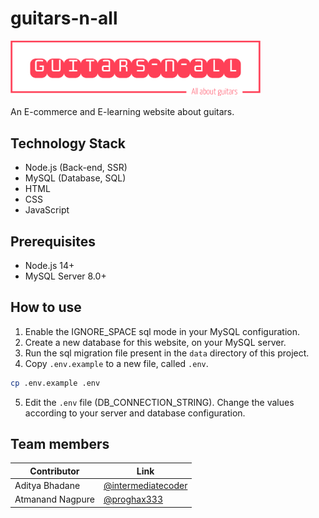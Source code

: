 # guitars-n-all

<div>
  <img width="400px" src="/data/logo-no-background.png" alt="Guitars-n-all Logo" />
</div>

An E-commerce and E-learning website about guitars.

## Technology Stack

- Node.js (Back-end, SSR)
- MySQL (Database, SQL)
- HTML
- CSS
- JavaScript

## Prerequisites

- Node.js 14+
- MySQL Server 8.0+

## How to use

1. Enable the IGNORE_SPACE sql mode in your MySQL configuration.
2. Create a new database for this website, on your MySQL server.
3. Run the sql migration file present in the `data` directory of this project.
4. Copy `.env.example` to a new file, called `.env`.
```bash
cp .env.example .env
```
5. Edit the `.env` file (DB_CONNECTION_STRING). Change the values according to your server and database configuration.

## Team members

|Contributor|Link|
|---|---|
|Aditya Bhadane|[@intermediatecoder](https://github.com/intermediatecoder)|
|Atmanand Nagpure|[@proghax333](https://github.com/proghax333)|
